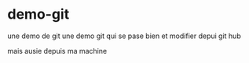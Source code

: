 # demo-git
une demo de git
une demo git qui se pase bien
et modifier depui git hub

mais ausie depuis ma machine

